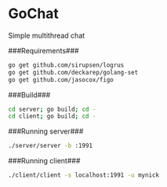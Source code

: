 GoChat
======

Simple multithread chat

###Requirements###

``` sh
go get github.com/sirupsen/logrus
go get github.com/deckarep/golang-set
go get github.com/jasocox/figo
```

###Build###

``` sh
cd server; go build; cd -
cd client; go build; cd -
```

###Running server###

``` sh
./server/server -b :1991
```

###Running client###

``` sh
./client/client -s localhost:1991 -u mynick
```



